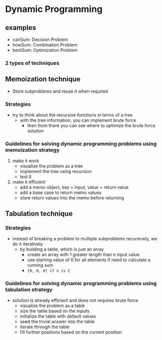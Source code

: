 # Dynamic Programming
## examples
- canSum: Decision Problem
- howSum: Combination Problem
- bestSum: Optimization Problem
### 2 types of techniques
## Memoization technique
- Store subproblems and reuse it when required
### Strategies
- try to think about the recursive functions in terms of a tree
  - with the tree information, you can implement brute force
    - then from there you can see where to optimize the brute force solution
### Guidelines for solving dynamic programming problems using memoization strategy
1. make it work
    - visualize the problem as a tree
    - implement the tree using recursion
    - test it
2. make it efficient
    - add a memo object, key = input, value = return value
    - add a base case to return memo values
    - store return values into the memo before returning
## Tabulation technique
### Strategies
- instead of breaking a problem to multiple subproblems recursively, we do it iteratively
  - by building a table, which is just an array
    - create an array with 1 greater length than n input value
    - use starting value of 0 for all elements if need to calculate a running sum
    - ```[0, 0, 0] if n is 2```
### Guidelines for solving dynamic programming problems using tabulation strategy
- solution is already efficient and does not requires brute force
  - visualize the problem as a table
  - size the table based on the inputs
  - initialize the table with default values
  - seed the trivial answer into the table
  - iterate through the table
  - fill further positions based on the current position
